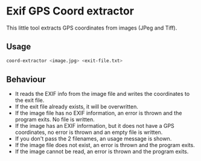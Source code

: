 # Exif GPS Coord extractor

This little tool extracts GPS coordinates from images (JPeg and Tiff).

## Usage

```bash
coord-extractor <image.jpg> <exit-file.txt>
```

## Behaviour

- It reads the EXIF info from the image file and writes the coordinates to the exit file.
- If the exit file already exists, it will be overwritten.
- If the image file has no EXIF information, an error is thrown and the program exits. No file is written.
- If the image has an EXIF information, but it does not have a GPS coordinates, no error is thrown and an empty file is written.
- If you don't pass the 2 filenames, an usage message is shown.
- If the image file does not exist, an error is thrown and the program exits.
- If the image cannot be read, an error is thrown and the program exits.
